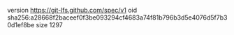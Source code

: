 version https://git-lfs.github.com/spec/v1
oid sha256:a28668f2baceef0f3be093294cf4683a74f81b796b3d5e4076d5f7b30d1ef8be
size 1297
